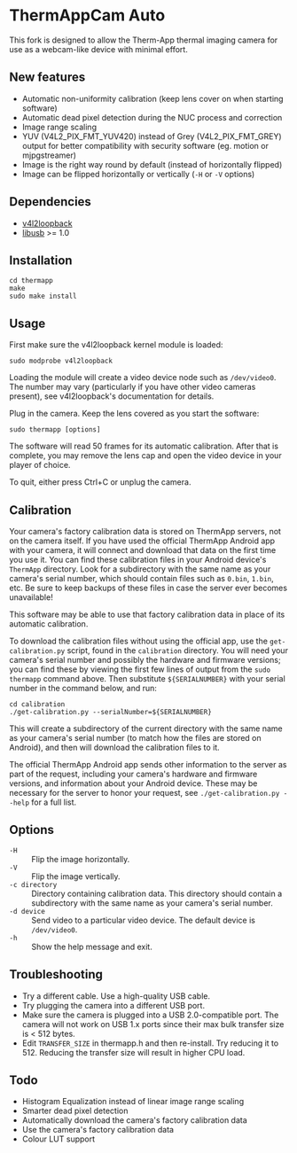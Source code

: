 # ThermAppCam Auto
This fork is designed to allow the Therm-App thermal imaging camera for use as a webcam-like device with minimal effort.

## New features
* Automatic non-uniformity calibration (keep lens cover on when starting software)
* Automatic dead pixel detection during the NUC process and correction
* Image range scaling
* YUV (V4L2_PIX_FMT_YUV420) instead of Grey (V4L2_PIX_FMT_GREY) output for better compatibility with security software (eg. motion or mjpgstreamer)
* Image is the right way round by default (instead of horizontally flipped)
* Image can be flipped horizontally or vertically (`-H` or `-V` options)

## Dependencies
* [v4l2loopback](https://github.com/umlaeute/v4l2loopback)
* [libusb](https://libusb.info/) >= 1.0

## Installation
```
cd thermapp
make
sudo make install
```

## Usage
First make sure the v4l2loopback kernel module is loaded:
```
sudo modprobe v4l2loopback
```

Loading the module will create a video device node such as `/dev/video0`.  The number may vary (particularly if you have other video cameras present), see v4l2loopback's documentation for details.

Plug in the camera.  Keep the lens covered as you start the software:
```
sudo thermapp [options]
```

The software will read 50 frames for its automatic calibration.  After that is complete, you may remove the lens cap and open the video device in your player of choice.

To quit, either press Ctrl+C or unplug the camera.

## Calibration
Your camera's factory calibration data is stored on ThermApp servers, not on the camera itself.  If you have used the official ThermApp Android app with your camera, it will connect and download that data on the first time you use it.  You can find these calibration files in your Android device's `ThermApp` directory.  Look for a subdirectory with the same name as your camera's serial number, which should contain files such as `0.bin`, `1.bin`, etc.  Be sure to keep backups of these files in case the server ever becomes unavailable!

This software may be able to use that factory calibration data in place of its automatic calibration.

To download the calibration files without using the official app, use the `get-calibration.py` script, found in the `calibration` directory.  You will need your camera's serial number and possibly the hardware and firmware versions; you can find these by viewing the first few lines of output from the `sudo thermapp` command above.  Then substitute `${SERIALNUMBER}` with your serial number in the command below, and run:
```
cd calibration
./get-calibration.py --serialNumber=${SERIALNUMBER}
```

This will create a subdirectory of the current directory with the same name as your camera's serial number (to match how the files are stored on Android), and then will download the calibration files to it.

The official ThermApp Android app sends other information to the server as part of the request, including your camera's hardware and firmware versions, and information about your Android device.  These may be necessary for the server to honor your request, see `./get-calibration.py --help` for a full list.

## Options
<dl>
<dt><code>-H</code></dt>
<dd>Flip the image horizontally.</dd>
<dt><code>-V</code></dt>
<dd>Flip the image vertically.</dd>
<dt><code>-c directory</code></dt>
<dd>Directory containing calibration data.  This directory should contain a subdirectory with the same name as your camera's serial number.</dd>
<dt><code>-d device</code></dt>
<dd>Send video to a particular video device.  The default device is <code>/dev/video0</code>.</dd>
<dt><code>-h</code></dt>
<dd>Show the help message and exit.</dd>
</dl>

## Troubleshooting
* Try a different cable.  Use a high-quality USB cable.
* Try plugging the camera into a different USB port.
* Make sure the camera is plugged into a USB 2.0-compatible port.  The camera will not work on USB 1.x ports since their max bulk transfer size is < 512 bytes.
* Edit `TRANSFER_SIZE` in thermapp.h and then re-install.  Try reducing it to 512.  Reducing the transfer size will result in higher CPU load.

## Todo
* Histogram Equalization instead of linear image range scaling
* Smarter dead pixel detection
* Automatically download the camera's factory calibration data
* Use the camera's factory calibration data
* Colour LUT support
